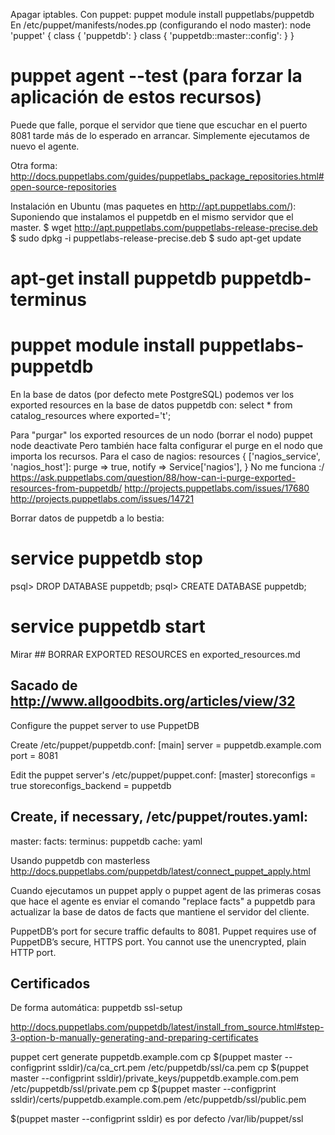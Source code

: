 


Apagar iptables.
Con puppet: puppet module install puppetlabs/puppetdb
En /etc/puppet/manifests/nodes.pp (configurando el nodo master):
node 'puppet' {
  class { 'puppetdb': }
  class { 'puppetdb::master::config': }
}

# puppet agent --test  (para forzar la aplicación de estos recursos)

Puede que falle, porque el servidor que tiene que escuchar en el puerto 8081 tarde más de lo esperado en arrancar.
Simplemente ejecutamos de nuevo el agente.


Otra forma:
http://docs.puppetlabs.com/guides/puppetlabs_package_repositories.html#open-source-repositories

Instalación en Ubuntu (mas paquetes en http://apt.puppetlabs.com/):
Suponiendo que instalamos el puppetdb en el mismo servidor que el master.
$ wget http://apt.puppetlabs.com/puppetlabs-release-precise.deb
$ sudo dpkg -i puppetlabs-release-precise.deb
$ sudo apt-get update

# apt-get install puppetdb puppetdb-terminus

# puppet module install puppetlabs-puppetdb



En la base de datos (por defecto mete PostgreSQL) podemos ver los exported resources en la base de datos puppetdb con:
select * from catalog_resources where exported='t';


Para "purgar" los exported resources de un nodo (borrar el nodo)
puppet node deactivate <nodename>
Pero también hace falta configurar el purge en el nodo que importa los recursos.
Para el caso de nagios:
resources { ['nagios_service', 'nagios_host']:
  purge  => true,
  notify => Service['nagios'],
}
No me funciona :/
https://ask.puppetlabs.com/question/88/how-can-i-purge-exported-resources-from-puppetdb/
http://projects.puppetlabs.com/issues/17680
http://projects.puppetlabs.com/issues/14721

Borrar datos de puppetdb a lo bestia:
# service puppetdb stop
psql> DROP DATABASE puppetdb;
psql> CREATE DATABASE puppetdb;
# service puppetdb start

Mirar ## BORRAR EXPORTED RESOURCES en exported_resources.md


## Sacado de http://www.allgoodbits.org/articles/view/32 ##

Configure the puppet server to use PuppetDB


Create /etc/puppet/puppetdb.conf:
[main]
server = puppetdb.example.com
port = 8081



Edit the puppet server's /etc/puppet/puppet.conf:
[master]
  storeconfigs = true
  storeconfigs_backend = puppetdb


Create, if necessary, /etc/puppet/routes.yaml:
---
master:
  facts:
    terminus: puppetdb
    cache: yaml


Usando puppetdb con masterless
http://docs.puppetlabs.com/puppetdb/latest/connect_puppet_apply.html



Cuando ejecutamos un puppet apply o puppet agent de las primeras cosas que hace el agente es enviar el comando "replace facts" a puppetdb para actualizar la base de datos de facts que mantiene el servidor del cliente.


PuppetDB’s port for secure traffic defaults to 8081. Puppet requires use of PuppetDB’s secure, HTTPS port. You cannot use the unencrypted, plain HTTP port.


## Certificados ##
De forma automática:
puppetdb ssl-setup

http://docs.puppetlabs.com/puppetdb/latest/install_from_source.html#step-3-option-b-manually-generating-and-preparing-certificates

puppet cert generate puppetdb.example.com
cp $(puppet master --configprint ssldir)/ca/ca_crt.pem /etc/puppetdb/ssl/ca.pem
cp $(puppet master --configprint ssldir)/private_keys/puppetdb.example.com.pem /etc/puppetdb/ssl/private.pem
cp $(puppet master --configprint ssldir)/certs/puppetdb.example.com.pem /etc/puppetdb/ssl/public.pem

$(puppet master --configprint ssldir) es por defecto /var/lib/puppet/ssl
